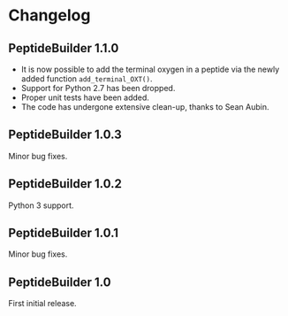 # Changelog

## PeptideBuilder 1.1.0

- It is now possible to add the terminal oxygen in a peptide via the newly added function `add_terminal_OXT()`. 
- Support for Python 2.7 has been dropped.
- Proper unit tests have been added.
- The code has undergone extensive clean-up, thanks to Sean Aubin.

## PeptideBuilder 1.0.3

Minor bug fixes.

## PeptideBuilder 1.0.2

Python 3 support.

## PeptideBuilder 1.0.1

Minor bug fixes.

## PeptideBuilder 1.0

First initial release.